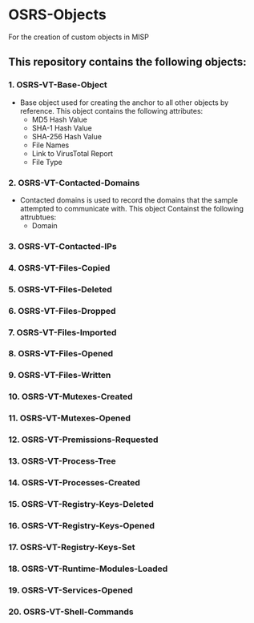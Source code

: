 # OSRS-Objects
For the creation of custom objects in MISP

## This repository contains the following objects:

### 1. OSRS-VT-Base-Object
   - Base object used for creating the anchor to all other objects by reference.  This object contains the following attributes:
     - MD5 Hash Value
     - SHA-1 Hash Value
     - SHA-256 Hash Value
     - File Names
     - Link to VirusTotal Report
     - File Type
  
### 2. OSRS-VT-Contacted-Domains
   - Contacted domains is used to record the domains that the sample attempted to communicate with.  This object Containst the following attrubtues:
     - Domain
### 3. OSRS-VT-Contacted-IPs
### 4. OSRS-VT-Files-Copied
### 5. OSRS-VT-Files-Deleted
### 6. OSRS-VT-Files-Dropped
### 7. OSRS-VT-Files-Imported
### 8. OSRS-VT-Files-Opened
### 9. OSRS-VT-Files-Written
### 10. OSRS-VT-Mutexes-Created
### 11. OSRS-VT-Mutexes-Opened
### 12. OSRS-VT-Premissions-Requested
### 13. OSRS-VT-Process-Tree
### 14. OSRS-VT-Processes-Created
### 15. OSRS-VT-Registry-Keys-Deleted
### 16. OSRS-VT-Registry-Keys-Opened
### 17. OSRS-VT-Registry-Keys-Set
### 18. OSRS-VT-Runtime-Modules-Loaded
### 19. OSRS-VT-Services-Opened
### 20. OSRS-VT-Shell-Commands
